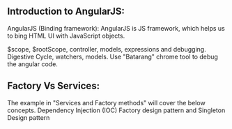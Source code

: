 Introduction to AngularJS:
-------------------------------------
AngularJS (Binding framework): AngularJS is JS framework, which helps us to bing HTML UI with JavaScript objects.

$scope, $rootScope, controller, models, expressions and debugging.
Digestive Cycle, watchers, models.
Use "Batarang" chrome tool to debug the angular code.

Factory Vs Services:
------------------------------------------------------
The example in "Services and Factory methods" will cover the below concepts.
Dependency Injection (IOC)
Factory design pattern and Singleton Design pattern

